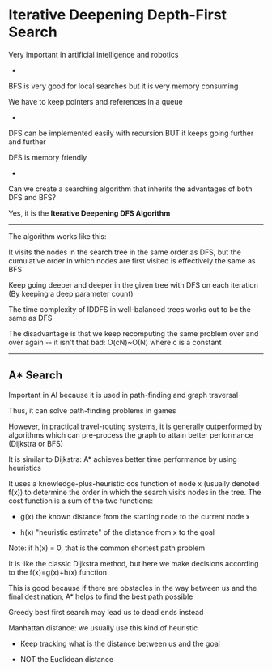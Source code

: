 # Iterative Deepening Depth-First Search

Very important in artificial intelligence and robotics

-

BFS is very good for local searches but it is very memory consuming

We have to keep pointers and references in a queue

-

DFS can be implemented easily with recursion BUT it keeps going further and further

DFS is memory friendly

-

Can we create a searching algorithm that inherits the advantages of both DFS and BFS?

Yes, it is the **Iterative Deepening DFS Algorithm**

***

The algorithm works like this:

It visits the nodes in the search tree in the same order as DFS, but the cumulative order in which nodes are first visited is effectively the same as BFS

Keep going deeper and deeper in the given tree with DFS on each iteration (By keeping a deep parameter count)

The time complexity of IDDFS in well-balanced trees works out to be the same as DFS

The disadvantage is that we keep recomputing the same problem over and over again -- it isn't that bad: O(cN)~O(N) where c is a constant

***

## A* Search

Important in AI because it is used in path-finding and graph traversal

Thus, it can solve path-finding problems in games

However, in practical travel-routing systems, it is generally outperformed by algorithms which can pre-process the graph to attain better performance (Dijkstra or BFS)

It is similar to Dijkstra: A* achieves better time performance by using heuristics

It uses a knowledge-plus-heuristic cos function of node x (usually denoted f(x)) to determine the order in which the search visits nodes in the tree. The cost function is a sum of the two functions:

- g(x) the known distance from the starting node to the current node x

- h(x) "heuristic estimate" of the distance from x to the goal

Note: if h(x) = 0, that is the common shortest path problem

It is like the classic Dijkstra method, but here we make decisions according to the f(x)=g(x)+h(x) function

This is good because if there are obstacles in the way between us and the final destination, A* helps to find the best path possible

Greedy best first search may lead us to dead ends instead

Manhattan distance: we usually use this kind of heuristic

- Keep tracking what is the distance between us and the goal

- NOT the Euclidean distance
